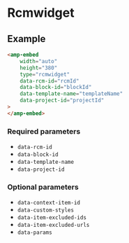 # Rcmwidget

## Example

```html
<amp-embed
    width="auto"
    height="380"
    type="rcmwidget"
    data-rcm-id="rcmId"
    data-block-id="blockId"
    data-template-name="templateName"
    data-project-id="projectId"
>
</amp-embed>
```

### Required parameters

-   `data-rcm-id`
-   `data-block-id`
-   `data-template-name`
-   `data-project-id`

### Optional parameters

- `data-context-item-id`
- `data-custom-styles`
- `data-item-excluded-ids`
- `data-item-excluded-urls`
- `data-params`
